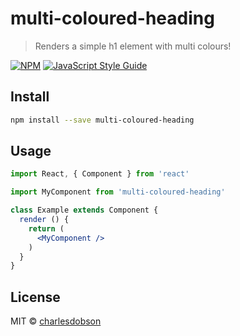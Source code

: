 # multi-coloured-heading

> Renders a simple h1 element with multi colours!

[![NPM](https://img.shields.io/npm/v/multi-coloured-heading.svg)](https://www.npmjs.com/package/multi-coloured-heading) [![JavaScript Style Guide](https://img.shields.io/badge/code_style-standard-brightgreen.svg)](https://standardjs.com)

## Install

```bash
npm install --save multi-coloured-heading
```

## Usage

```jsx
import React, { Component } from 'react'

import MyComponent from 'multi-coloured-heading'

class Example extends Component {
  render () {
    return (
      <MyComponent />
    )
  }
}
```

## License

MIT © [charlesdobson](https://github.com/charlesdobson)
